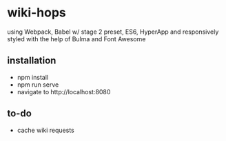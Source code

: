 # wiki-hops

using Webpack, Babel w/ stage 2 preset, ES6, HyperApp and responsively styled with the help of Bulma and Font Awesome

## installation

* npm install
* npm run serve
* navigate to http://localhost:8080

## to-do

* cache wiki requests

